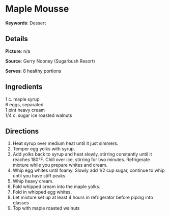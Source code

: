# Maple Mousse

__Keywords__: Dessert

## Details
__Picture__: n/a

__Source__: Gerry Nooney (Sugarbush Resort)

__Serves__: 8 healthy portions

## Ingredients
1 c. maple syrup  
6 eggs, separated  
1 pint heavy cream  
1/4 c. sugar
ice
roasted walnuts

## Directions
1. Heat syrup over medium heat until it just simmers.
2. Temper egg yolks with syrup.
3. Add yolks back to syrup and heat slowly, stirring constantly until it reaches 180&deg;F. Chill over ice, stirring for two minutes. Refrigerate mixture while you prepare whites and cream.
4. Whip egg whites until foamy. Slowly add 1/2 cup sugar, continue to whip until you have stiff peaks.
5. Whip heavy cream.
6. Fold whipped cream into the maple yolks.
7. Fold in whipped egg whites.
8. Let mixture set up at least 4 hours in refrigerator before piping into glasses
9. Top with maple roasted walnuts
